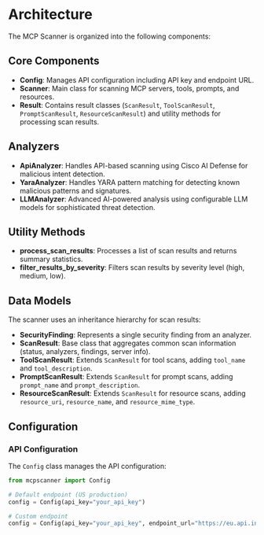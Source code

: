 # Architecture

The MCP Scanner is organized into the following components:

## Core Components

- **Config**: Manages API configuration including API key and endpoint URL.
- **Scanner**: Main class for scanning MCP servers, tools, prompts, and resources.
- **Result**: Contains result classes (`ScanResult`, `ToolScanResult`, `PromptScanResult`, `ResourceScanResult`) and utility methods for processing scan results.

## Analyzers

- **ApiAnalyzer**: Handles API-based scanning using Cisco AI Defense for malicious intent detection.
- **YaraAnalyzer**: Handles YARA pattern matching for detecting known malicious patterns and signatures.
- **LLMAnalyzer**: Advanced AI-powered analysis using configurable LLM models for sophisticated threat detection.

## Utility Methods

- **process_scan_results**: Processes a list of scan results and returns summary statistics.
- **filter_results_by_severity**: Filters scan results by severity level (high, medium, low).

## Data Models

The scanner uses an inheritance hierarchy for scan results:

- **SecurityFinding**: Represents a single security finding from an analyzer.
- **ScanResult**: Base class that aggregates common scan information (status, analyzers, findings, server info).
- **ToolScanResult**: Extends `ScanResult` for tool scans, adding `tool_name` and `tool_description`.
- **PromptScanResult**: Extends `ScanResult` for prompt scans, adding `prompt_name` and `prompt_description`.
- **ResourceScanResult**: Extends `ScanResult` for resource scans, adding `resource_uri`, `resource_name`, and `resource_mime_type`.

## Configuration

### API Configuration

The `Config` class manages the API configuration:

```python
from mcpscanner import Config

# Default endpoint (US production)
config = Config(api_key="your_api_key")

# Custom endpoint
config = Config(api_key="your_api_key", endpoint_url="https://eu.api.inspect.aidefense.security.cisco.com/api/v1")
```
